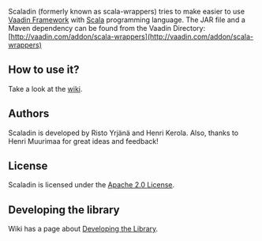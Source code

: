 Scaladin (formerly known as scala-wrappers) tries to make easier to use [Vaadin Framework](https://vaadin.com) with [Scala](http://www.scala-lang.org/) programming language. The JAR file and a Maven dependency can be found from the Vaadin Directory: [http://vaadin.com/addon/scala-wrappers](http://vaadin.com/addon/scala-wrappers)

## How to use it?

Take a look at the [wiki](https://github.com/henrikerola/scala-wrappers/wiki).

## Authors

Scaladin is developed by Risto Yrjänä and Henri Kerola. Also, thanks to Henri Muurimaa for great ideas and feedback!

## License

Scaladin is licensed under the [Apache 2.0 License](http://www.apache.org/licenses/LICENSE-2.0.html).

## Developing the library

Wiki has a page about [Developing the Library](https://github.com/henrikerola/scala-wrappers/wiki/Developing-the-Library).